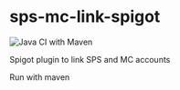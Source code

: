 # sps-mc-link-spigot
![Java CI with Maven](https://github.com/GCC-Minecraft-Team/sps-mc-link-spigot/workflows/Java%20CI%20with%20Maven/badge.svg)

Spigot plugin to link SPS and MC accounts

Run with maven
